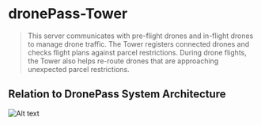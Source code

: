 dronePass-Tower
===============
>This server communicates with pre-flight drones and in-flight drones to manage drone traffic. The Tower registers connected drones and checks flight plans against parcel restrictions. During drone flights, the Tower also helps re-route drones that are approaching unexpected parcel restrictions.

## Relation to DronePass System Architecture
![Alt text](/../screenshots/screenshots/tower.png?raw=true "Location in System Architecture")
